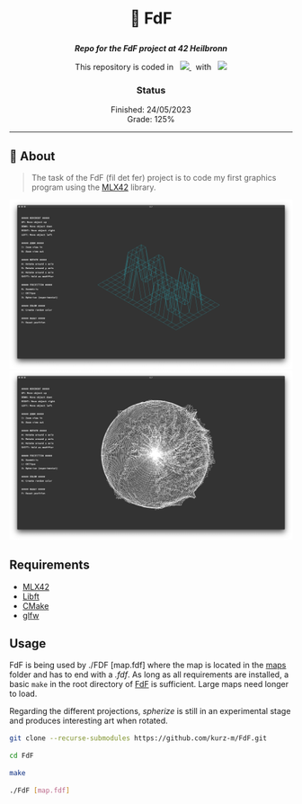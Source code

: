 <h1 align="center">
    <p>
        📓 FdF
    </p>
</h1>

<p align="center">
    <b><i>Repo for the FdF project at 42 Heilbronn</i></b>
</p>

<p align="center">
    This repository is coded in&nbsp&nbsp
    <a href="https://skillicons.dev">
        <img src="https://skillicons.dev/icons?i=c" />
    </a>
     &nbsp&nbspwith&nbsp&nbsp
    <a href="https://skillicons.dev">
        <img src="https://skillicons.dev/icons?i=neovim" />
    </a>
</p>

<h3 align="center">
    Status
</h3>

<p align="center">
    Finished: 24/05/2023<br>
    Grade: 125%
</p>

---

## 💾 About
> The task of the FdF (fil det fer) project is to code my first graphics program using the [MLX42](https://github.com/codam-coding-college/MLX42) library.

![Basic example](./example_0.png)
![Sphere example](./example_1.png)

## Requirements
* [MLX42](https://github.com/codam-coding-college/MLX42)
* [Libft](https://github.com/kurz-m/Libft)
* [CMake](https://cmake.org/)
* [glfw](https://github.com/glfw/glfw)

## Usage
FdF is being used by ./FDF [map.fdf] where the map is located in the [maps](./maps/) folder and has to end with a _.fdf_.
As long as all requirements are installed, a basic `make` in the root directory of [FdF](./) is sufficient. Large maps need
longer to load.

Regarding the different projections, _spherize_ is still in an experimental stage and produces interesting art when rotated.

```bash
git clone --recurse-submodules https://github.com/kurz-m/FdF.git
```

```bash
cd FdF
```
```bash
make
```
```bash
./FdF [map.fdf]
```

